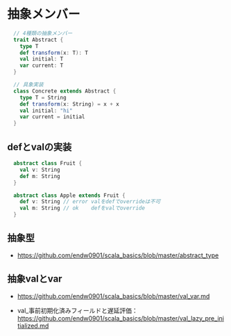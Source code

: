 # 抽象メンバー

```scala
  // 4種類の抽象メンバー
  trait Abstract {
    type T
    def transform(x: T): T
    val initial: T
    var current: T
  }

  // 具象実装
  class Concrete extends Abstract {
    type T = String
    def transform(x: String) = x + x
    val initial: "hi"
    var current = initial
  }
```

## defとvalの実装
```scala
  abstract class Fruit {
    val v: String
    def m: String
  }

  abstract class Apple extends Fruit {
    def v: String // error valをdefでoverrideは不可
    val m: String // ok    defをvalでoverride
  }
```

## 抽象型
- https://github.com/endw0901/scala_basics/blob/master/abstract_type

## 抽象valとvar
- https://github.com/endw0901/scala_basics/blob/master/val_var.md

- val_事前初期化済みフィールドと遅延評価：https://github.com/endw0901/scala_basics/blob/master/val_lazy_pre_initialized.md
